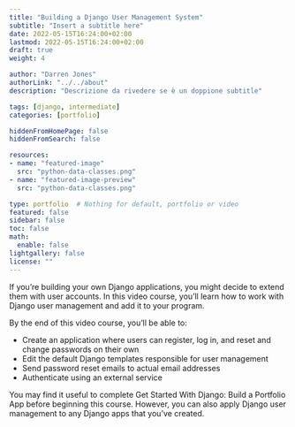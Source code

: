 ```yaml
---
title: "Building a Django User Management System"
subtitle: "Insert a subtitle here"
date: 2022-05-15T16:24:00+02:00
lastmod: 2022-05-15T16:24:00+02:00
draft: true
weight: 4 

author: "Darren Jones"
authorLink: "../../about"
description: "Descrizione da rivedere se è un doppione subtitle"

tags: [django, intermediate]
categories: [portfolio]

hiddenFromHomePage: false
hiddenFromSearch: false

resources:
- name: "featured-image"
  src: "python-data-classes.png"
- name: "featured-image-preview"
  src: "python-data-classes.png"

type: portfolio  # Nothing for default, portfolio or video 
featured: false
sidebar: false
toc: false 
math:
  enable: false
lightgallery: false
license: ""
---
```


If you’re building your own Django applications, you might decide to extend them with user accounts. In this video course, you’ll learn how to work with Django user management and add it to your program.

By the end of this video course, you’ll be able to:

- Create an application where users can register, log in, and reset and change passwords on their own
- Edit the default Django templates responsible for user management
- Send password reset emails to actual email addresses
- Authenticate using an external service

You may find it useful to complete Get Started With Django: Build a Portfolio App before beginning this course. However, you can also apply Django user management to any Django apps that you’ve created.
